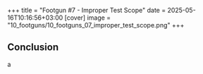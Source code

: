 +++
title = "Footgun #7 - Improper Test Scope"
date = 2025-05-16T10:16:56+03:00
[cover]
  image = "10_footguns/10_footguns_07_improper_test_scope.png"
+++





## Conclusion
a